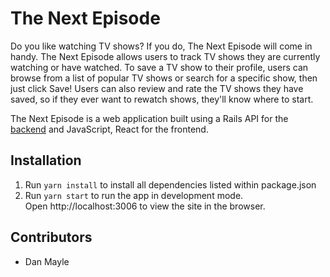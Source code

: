 # The Next Episode

Do you like watching TV shows? If you do, The Next Episode will come in handy. The Next Episode allows users to track TV shows they are currently watching or have watched. To save a TV show to their profile, users can browse from a list of popular TV shows or search for a specific show, then just click Save! Users can also review and rate the TV shows they have saved, so if they ever want to rewatch shows, they'll know where to start.

The Next Episode is a web application built using a Rails API for the [backend](https://github.com/caicindy87/the-next-episode-api) and JavaScript, React for the frontend.

## Installation

1. Run `yarn install` to install all dependencies listed within package.json
2. Run `yarn start` to run the app in development mode.
   <br>
   Open http://localhost:3006 to view the site in the browser.

## Contributors

- Dan Mayle
